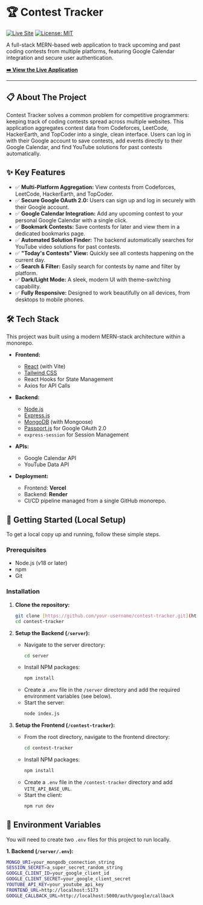 # 🏆 Contest Tracker

[![Live Site](https://img.shields.io/badge/Live%20Site-online-green)](https://contest-tracker-darshu.vercel.app)
[![License: MIT](https://img.shields.io/badge/License-MIT-yellow.svg)](https://opensource.org/licenses/MIT)

A full-stack MERN-based web application to track upcoming and past coding contests from multiple platforms, featuring Google Calendar integration and secure user authentication.

**[➡️ View the Live Application](https://contest-tracker-darshu.vercel.app)**

---

## 📋 About The Project

Contest Tracker solves a common problem for competitive programmers: keeping track of coding contests spread across multiple websites. This application aggregates contest data from Codeforces, LeetCode, HackerEarth, and TopCoder into a single, clean interface. Users can log in with their Google account to save contests, add events directly to their Google Calendar, and find YouTube solutions for past contests automatically.

## ✨ Key Features

* ✅ **Multi-Platform Aggregation:** View contests from Codeforces, LeetCode, HackerEarth, and TopCoder.
* ✅ **Secure Google OAuth 2.0:** Users can sign up and log in securely with their Google account.
* ✅ **Google Calendar Integration:** Add any upcoming contest to your personal Google Calendar with a single click.
* ✅ **Bookmark Contests:** Save contests for later and view them in a dedicated bookmarks page.
* ✅ **Automated Solution Finder:** The backend automatically searches for YouTube video solutions for past contests.
* ✅ **"Today's Contests" View:** Quickly see all contests happening on the current day.
* ✅ **Search & Filter:** Easily search for contests by name and filter by platform.
* ✅ **Dark/Light Mode:** A sleek, modern UI with theme-switching capability.
* ✅ **Fully Responsive:** Designed to work beautifully on all devices, from desktops to mobile phones.

## 🛠️ Tech Stack

This project was built using a modern MERN-stack architecture within a monorepo.

* **Frontend:**
    * [React](https://reactjs.org/) (with Vite)
    * [Tailwind CSS](https://tailwindcss.com/)
    * React Hooks for State Management
    * Axios for API Calls

* **Backend:**
    * [Node.js](https://nodejs.org/)
    * [Express.js](https://expressjs.com/)
    * [MongoDB](https://www.mongodb.com/) (with Mongoose)
    * [Passport.js](http://www.passportjs.org/) for Google OAuth 2.0
    * `express-session` for Session Management

* **APIs:**
    * Google Calendar API
    * YouTube Data API

* **Deployment:**
    * Frontend: **Vercel**
    * Backend: **Render**
    * CI/CD pipeline managed from a single GitHub monorepo.

## 🚀 Getting Started (Local Setup)

To get a local copy up and running, follow these simple steps.

### Prerequisites

* Node.js (v18 or later)
* npm
* Git

### Installation

1.  **Clone the repository:**
    ```sh
    git clone [https://github.com/your-username/contest-tracker.git](https://github.com/your-username/contest-tracker.git)
    cd contest-tracker
    ```

2.  **Setup the Backend (`/server`):**
    * Navigate to the server directory:
        ```sh
        cd server
        ```
    * Install NPM packages:
        ```sh
        npm install
        ```
    * Create a `.env` file in the `/server` directory and add the required environment variables (see below).
    * Start the server:
        ```sh
        node index.js
        ```

3.  **Setup the Frontend (`/contest-tracker`):**
    * From the root directory, navigate to the frontend directory:
        ```sh
        cd contest-tracker
        ```
    * Install NPM packages:
        ```sh
        npm install
        ```
    * Create a `.env` file in the `/contest-tracker` directory and add `VITE_API_BASE_URL`.
    * Start the client:
        ```sh
        npm run dev
        ```

## 🔑 Environment Variables

You will need to create two `.env` files for this project to run locally.

**1. Backend (`/server/.env`):**
```sh
MONGO_URI=your_mongodb_connection_string
SESSION_SECRET=a_super_secret_random_string
GOOGLE_CLIENT_ID=your_google_client_id
GOOGLE_CLIENT_SECRET=your_google_client_secret
YOUTUBE_API_KEY=your_youtube_api_key
FRONTEND_URL=http://localhost:5173
GOOGLE_CALLBACK_URL=http://localhost:5000/auth/google/callback
```
